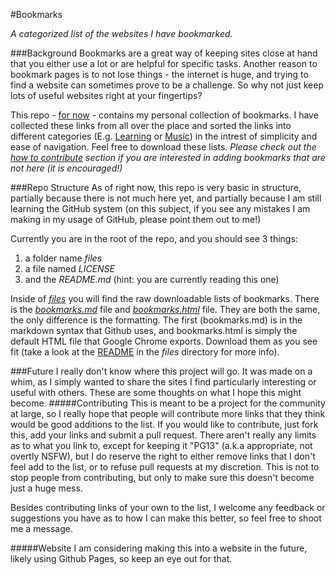 #Bookmarks 

_A categorized list of the websites I have bookmarked._

###Background
Bookmarks are a great way of keeping sites close at hand that you either use a lot or are helpful for specific tasks. Another reason to bookmark pages is to not lose things - the internet is huge, and trying to find a website can sometimes prove to be a challenge. So why not just keep lots of useful websites right at your fingertips?

This repo - [for now][#future] - contains my personal collection of bookmarks. I have collected these links from all over the place and sorted the links into different categories (E.g. [Learning][#learning] or [Music][#music]) in the intrest of simplicity and ease of navigation. Feel free to download these lists. _Please check out the [how to contribute][#contribute] section if you are interested in adding bookmarks that are not here (it is encouraged!)_

###Repo Structure
As of right now, this repo is very basic in structure, partially because there is not much here yet, and partially because I am still learning the GitHub system (on this subject, if you see any mistakes I am making in my usage of GitHub, please point them out to me!) 

Currently you are in the root of the repo, and you should see 3 things:
1. a folder name *files*
2. a file named *LICENSE*
3. and the *README.md* (hint: you are currently reading this one)

Inside of [*files*][files] you will find the raw downloadable lists of bookmarks. There is the [*bookmarks.md*][bookmarks.md] file and [*bookmarks.html*][bookmarks.html] file. They are both the same, the only difference is the formatting. The first (bookmarks.md) is in the markdown syntax that Github uses, and bookmarks.html is simply the default HTML file that Google Chrome exports. Download them as you see fit (take a look at the [README][/files/readme] in the *files* directory for more info).  

###Future
I really don't know where this project will go. It was made on a whim, as I simply wanted to share the sites I find particularly interesting or useful with others. These are some thoughts on what I hope this might become. 
#####Contributing
This is meant to be a project for the community at large, so I really hope that people will contribute more links that they think would be good additions to the list. If you would like to contribute, just fork this, add your links and submit a pull request. There aren't really any limits as to what you link to, except for keeping it "PG13" (a.k.a appropriate, not overtly NSFW), but I do reserve the right to either remove links that I don't feel add to the list, or to refuse pull requests at my discretion. This is not to stop people from contributing, but only to make sure this doesn't become just a huge mess.

Besides contributing links of your own to the list, I welcome any feedback or suggestions you have as to how I can make this better, so feel free to shoot me a message.

#####Website
I am considering making this into a website in the future, likely using Github Pages, so keep an eye out for that.


[#future]: #Future
[#contribute]: #contribute
[#learning]: /files/bookmarks.md#learning
[#music]: /files/bookmarks.md#music
[files]: /files/
[bookmarks.md]: /files/bookmarks.md
[bookmarks.html]: /files/bookmarks.html
[/files/readme]: /files/README.md
